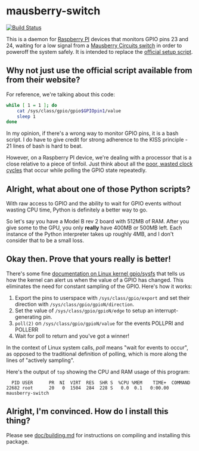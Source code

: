 # mausberry-switch

[![Build Status](https://travis-ci.org/t-richards/mausberry-switch.svg?branch=master)](https://travis-ci.org/t-richards/mausberry-switch)

This is a daemon for [Raspberry PI][rpi] devices that monitors GPIO pins 23 and
24, waiting for a low signal from a [Mausberry Circuits switch][mausberry-circuits]
in order to poweroff the system safely. It is intended to replace the
[official setup script][mausberry-script].

## Why not just use the official script available from  from their website?

For reference, we're talking about this code:

```bash
while [ 1 = 1 ]; do
    cat /sys/class/gpio/gpio$GPIOpin1/value
    sleep 1
done
```

In my opinion, if there's a wrong way to monitor GPIO pins, it is a bash script.
I do have to give credit for strong adherence to the KISS principle -  21 lines
of bash is hard to beat.

However, on a Raspberry PI device, we're dealing with a processor that is a
close relative to a piece of tinfoil. Just think about all the
[poor, wasted clock cycles][wasted-clock] that occur while polling the GPIO
state repeatedly.

## Alright, what about one of those Python scripts?

With raw access to GPIO and the ability to wait for GPIO events without wasting
CPU time, Python is definitely a better way to go.

So let's say you have a Model B rev 2 board with 512MB of RAM. After you give
some to the GPU, you only **really** have 400MB or 500MB left. Each instance of
the Python interpreter takes up roughly 4MB, and I don't consider that to be a
small loss.

## Okay then. Prove that yours really is better!

There's some fine [documentation on Linux kernel gpio/sysfs][gpio-sysfs] that
tells us how the kernel can alert us when the value of a GPIO has changed. This
eliminates the need for constant sampling of the GPIO. Here's how it works:

1. Export the pins to userspace with `/sys/class/gpio/export` and set their direction with `/sys/class/gpio/gpioN/direction`.
2. Set the value of `/sys/class/gpio/gpioN/edge` to setup an interrupt-generating pin.
3. `poll(2)` on `/sys/class/gpio/gpioN/value` for the events POLLPRI and POLLERR
4. Wait for poll to return and you've got a winner!

In the context of Linux system calls, *poll* means "wait for events to occur",
as opposed to the traditional definition of polling, which is more along the
lines of "actively sampling".

Here's the output of `top` showing the CPU and RAM usage of this program:

      PID USER      PR  NI  VIRT  RES  SHR S  %CPU %MEM    TIME+  COMMAND
    22682 root      20   0  1504  284  228 S   0.0  0.1   0:00.00 mausberry-switch

## Alright, I'm convinced. How do I install this thing?

Please see [doc/building.md][build-doc] for instructions on compiling and
installing this package.

[build-doc]: doc/building.md
[gpio-sysfs]: https://www.kernel.org/doc/Documentation/gpio/sysfs.txt
[mausberry-circuits]: http://mausberrycircuits.com/
[mausberry-script]: http://files.mausberrycircuits.com/setup.sh
[rpi]: http://www.raspberrypi.org/
[wasted-clock]: http://www.raspberrypi.org/phpBB3/viewtopic.php?t=63561
